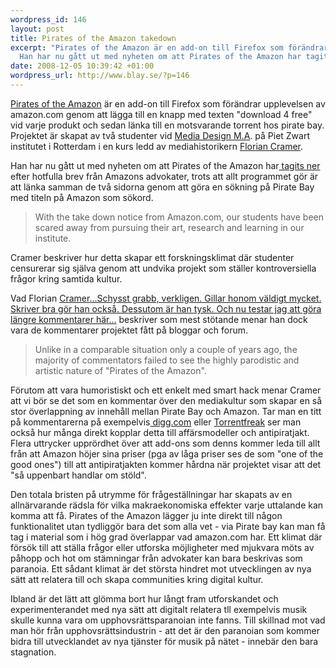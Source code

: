 ```yaml
--- 
wordpress_id: 146
layout: post
title: Pirates of the Amazon takedown
excerpt: "Pirates of the Amazon är en add-on till Firefox som förändrar upplevelsen av amazon.com genom att lägga till en knapp med texten \"download 4 free\" vid varje produkt och sedan länka till en motsvarande torrent hos pirate bay. Projektet är skapat av två studenter vid Media Design M.A. på Piet Zwart institutet i Rotterdam i en kurs ledd av mediahistorikern Florian Cramer.\n\n\
  Han har nu gått ut med nyheten om att Pirates of the Amazon har tagits ner efter hotfulla brev från Amazons advokater, trots att allt programmet gör är att länka samman de två sidorna genom att göra en sökning på Pirate Bay med titeln på Amazon som sökord."
date: 2008-12-05 10:39:42 +01:00
wordpress_url: http://www.blay.se/?p=146
---
```

<a href="http://74.125.77.132/search?q=cache:http://www.pirates-of-the-amazon.com/">Pirates of the Amazon</a> är en add-on till Firefox som förändrar upplevelsen av amazon.com genom att lägga till en knapp med texten "download 4 free" vid varje produkt och sedan länka till en motsvarande torrent hos pirate bay. Projektet är skapat av två studenter vid <a href="http://pzwart.wdka.hro.nl/mdma/">Media Design M.A</a>. på Piet Zwart institutet i Rotterdam i en kurs ledd av mediahistorikern <a href="http://copyriot.blogspot.com/2005/08/florian-cramer-om-ord-som-blir-ktt.html">Florian Cramer</a>.

Han har nu gått ut med nyheten om att Pirates of the Amazon har<a href="http://pirates-of-the-amazon.com/"> tagits ner</a> efter hotfulla brev från Amazons advokater, trots att allt programmet gör är att länka samman de två sidorna genom att göra en sökning på Pirate Bay med titeln på Amazon som sökord.
<blockquote>With the take down notice from Amazon.com, our students have been scared
away from pursuing their art, research and learning in our institute.</blockquote>
Cramer beskriver hur detta skapar ett forskningsklimat där studenter censurerar sig själva genom att undvika projekt som ställer kontroversiella frågor kring samtida kultur.

Vad Florian <a class="tt" href="#">Cramer<span class="bubble">...Schysst grabb, verkligen. Gillar honom väldigt mycket. Skriver bra gör han också. Dessutom är han tysk. Och nu testar jag att göra längre kommentarer här...</span></a> beskriver som mest stötande menar han dock vara de kommentarer projektet fått på bloggar och forum.
<blockquote>Unlike in a comparable situation only a couple of years ago, the majority of
commentators failed to see the highly parodistic and artistic nature of
"Pirates of the Amazon".</blockquote>
Förutom att vara humoristiskt och ett enkelt med smart hack menar Cramer att vi bör se det som en kommentar över den mediakultur som skapar en så stor överlappning av innehåll mellan Pirate Bay och Amazon. Tar man en titt på kommentarerna på exempelvis<a href="http://digg.com/tech_news/Shop_Amazon_For_Free_w_Firefox_Add_on_Linking_to_Pirate_Bay"> digg.com</a> eller <a href="http://torrentfreak.com/firefox-pirates-take-over-amazon-081203/">Torrentfreak</a> ser man också hur många direkt kopplar detta till affärsmodeller och antipiratjakt. Flera uttrycker upprördhet över att add-ons som denns kommer leda till allt från att Amazon höjer sina priser (pga av låga priser ses de som "one of the good ones") till att antipiratjakten kommer hårdna när projektet visar att det "så uppenbart handlar om stöld".

Den totala bristen på utrymme för frågeställningar har skapats av en allnärvarande rädsla för vilka makraekonomiska effekter varje uttalande kan komma att få. Pirates of the Amazon lägger ju inte direkt till någon funktionalitet utan tydliggör bara det som alla vet - via Pirate bay kan man få tag i material som i hög grad överlappar vad amazon.com har. Ett klimat där försök till att ställa frågor eller utforska möjligheter med mjukvara möts av påhopp och hot om stämningar från advokater kan bara beskrivas som paranoia. Ett sådant klimat är det största hindret mot utvecklingen av nya sätt att relatera till och skapa communities kring digital kultur.

Ibland är det lätt att glömma bort hur långt fram utforskandet och experimenterandet med nya sätt att digitalt relatera tll exempelvis musik skulle kunna vara om upphovsrättsparanoian inte fanns. Till skillnad mot vad man hör från upphovsrättsindustrin - att det är den paranoian som kommer bidra till utvecklandet av nya tjänster för musik på nätet - innebär den bara stagnation.
